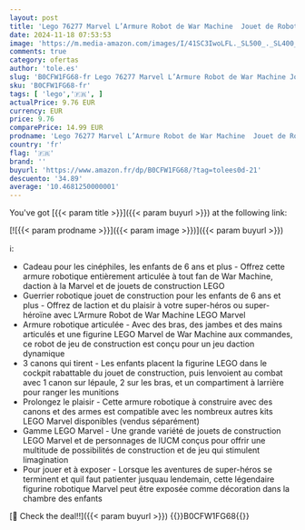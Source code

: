 ```yaml
---
layout: post
title: 'Lego 76277 Marvel L’Armure Robot de War Machine  Jouet de Robot avec : 3 Canons de Tir  Personnage MCU  Cadeau pour Cinéphiles  Garçons et Filles Dès 6 Ans'
date: 2024-11-18 07:53:53
image: 'https://m.media-amazon.com/images/I/41SC3IwoLFL._SL500_._SL400_.jpg'
comments: true
category: ofertas
author: 'tole.es'
slug: 'B0CFW1FG68-fr Lego 76277 Marvel L’Armure Robot de War Machine Jouet de...'
sku: 'B0CFW1FG68-fr'
tags: [ 'lego','🇫🇷', ]
actualPrice: 9.76 EUR
currency: EUR
price: 9.76
comparePrice: 14.99 EUR
prodname: 'Lego 76277 Marvel L’Armure Robot de War Machine  Jouet de Robot avec : 3 Canons de Tir  Personnage MCU  Cadeau pour Cinéphiles  Garçons et Filles Dès 6 Ans'
country: 'fr'
flag: '🇫🇷'
brand: ''
buyurl: 'https://www.amazon.fr/dp/B0CFW1FG68/?tag=tolees0d-21'
descuento: '34.89'
average: '10.4681250000001'
---
```


You've got [{{< param title >}}]({{< param buyurl >}}) at the following link:

[![{{< param prodname >}}]({{< param image >}})]({{< param buyurl >}})

ℹ️:

- Cadeau pour les cinéphiles, les enfants de 6 ans et plus - Offrez cette armure robotique entièrement articulée à tout fan de War Machine, daction à la Marvel et de jouets de construction LEGO
- Guerrier robotique jouet de construction pour les enfants de 6 ans et plus - Offrez de laction et du plaisir à votre super-héros ou super-héroïne avec L’Armure Robot de War Machine LEGO Marvel
- Armure robotique articulée - Avec des bras, des jambes et des mains articulés et une figurine LEGO Marvel de War Machine aux commandes, ce robot de jeu de construction est conçu pour un jeu daction dynamique
- 3 canons qui tirent - Les enfants placent la figurine LEGO dans le cockpit rabattable du jouet de construction, puis lenvoient au combat avec 1 canon sur lépaule, 2 sur les bras, et un compartiment à larrière pour ranger les munitions
- Prolongez le plaisir - Cette armure robotique à construire avec des canons et des armes est compatible avec les nombreux autres kits LEGO Marvel disponibles (vendus séparément)
- Gamme LEGO Marvel - Une grande variété de jouets de construction LEGO Marvel et de personnages de lUCM conçus pour offrir une multitude de possibilités de construction et de jeu qui stimulent limagination
- Pour jouer et à exposer - Lorsque les aventures de super-héros se terminent et quil faut patienter jusquau lendemain, cette légendaire figurine robotique Marvel peut être exposée comme décoration dans la chambre des enfants

[🛒 Check the deal!!]({{< param buyurl >}})
{{<world>}}B0CFW1FG68{{</world>}}
